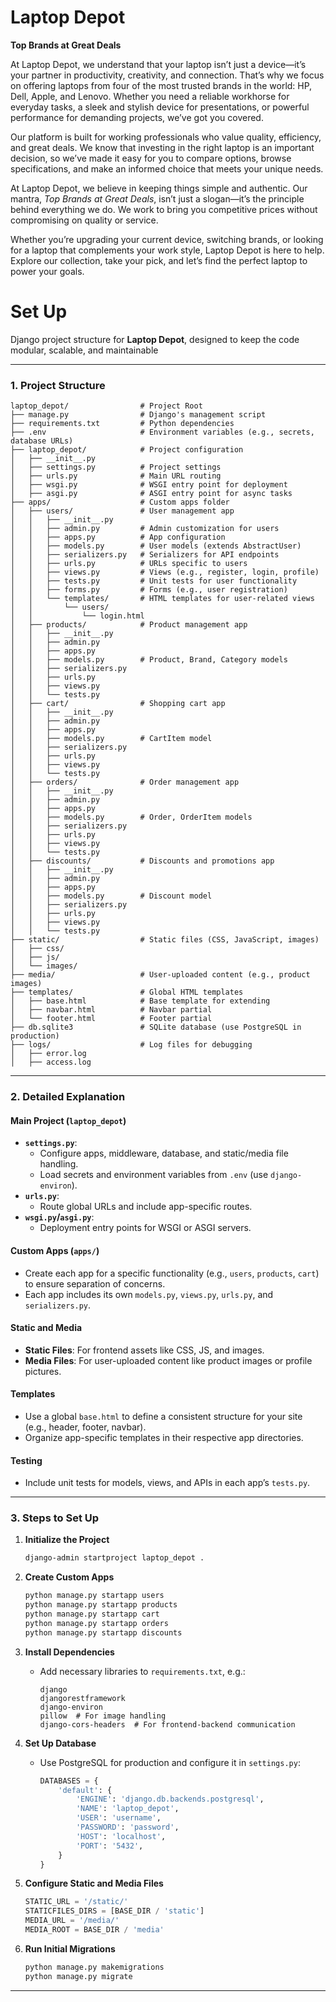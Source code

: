 # Laptop Depot

**Top Brands at Great Deals**  

At Laptop Depot, we understand that your laptop isn’t just a device—it’s your partner in productivity, creativity, and connection. That’s why we focus on offering laptops from four of the most trusted brands in the world: HP, Dell, Apple, and Lenovo. Whether you need a reliable workhorse for everyday tasks, a sleek and stylish device for presentations, or powerful performance for demanding projects, we’ve got you covered.  

Our platform is built for working professionals who value quality, efficiency, and great deals. We know that investing in the right laptop is an important decision, so we’ve made it easy for you to compare options, browse specifications, and make an informed choice that meets your unique needs.  

At Laptop Depot, we believe in keeping things simple and authentic. Our mantra, *Top Brands at Great Deals*, isn’t just a slogan—it’s the principle behind everything we do. We work to bring you competitive prices without compromising on quality or service.  

Whether you’re upgrading your current device, switching brands, or looking for a laptop that complements your work style, Laptop Depot is here to help. Explore our collection, take your pick, and let’s find the perfect laptop to power your goals.


# Set Up
Django project structure for **Laptop Depot**, designed to keep the code modular, scalable, and maintainable

---

### **1. Project Structure**

```plaintext
laptop_depot/                # Project Root
├── manage.py                # Django's management script
├── requirements.txt         # Python dependencies
├── .env                     # Environment variables (e.g., secrets, database URLs)
├── laptop_depot/            # Project configuration
│   ├── __init__.py
│   ├── settings.py          # Project settings
│   ├── urls.py              # Main URL routing
│   ├── wsgi.py              # WSGI entry point for deployment
│   ├── asgi.py              # ASGI entry point for async tasks
├── apps/                    # Custom apps folder
│   ├── users/               # User management app
│   │   ├── __init__.py
│   │   ├── admin.py         # Admin customization for users
│   │   ├── apps.py          # App configuration
│   │   ├── models.py        # User models (extends AbstractUser)
│   │   ├── serializers.py   # Serializers for API endpoints
│   │   ├── urls.py          # URLs specific to users
│   │   ├── views.py         # Views (e.g., register, login, profile)
│   │   ├── tests.py         # Unit tests for user functionality
│   │   ├── forms.py         # Forms (e.g., user registration)
│   │   └── templates/       # HTML templates for user-related views
│   │       └── users/
│   │           └── login.html
│   ├── products/            # Product management app
│   │   ├── __init__.py
│   │   ├── admin.py
│   │   ├── apps.py
│   │   ├── models.py        # Product, Brand, Category models
│   │   ├── serializers.py
│   │   ├── urls.py
│   │   ├── views.py
│   │   └── tests.py
│   ├── cart/                # Shopping cart app
│   │   ├── __init__.py
│   │   ├── admin.py
│   │   ├── apps.py
│   │   ├── models.py        # CartItem model
│   │   ├── serializers.py
│   │   ├── urls.py
│   │   ├── views.py
│   │   └── tests.py
│   ├── orders/              # Order management app
│   │   ├── __init__.py
│   │   ├── admin.py
│   │   ├── apps.py
│   │   ├── models.py        # Order, OrderItem models
│   │   ├── serializers.py
│   │   ├── urls.py
│   │   ├── views.py
│   │   └── tests.py
│   ├── discounts/           # Discounts and promotions app
│   │   ├── __init__.py
│   │   ├── admin.py
│   │   ├── apps.py
│   │   ├── models.py        # Discount model
│   │   ├── serializers.py
│   │   ├── urls.py
│   │   ├── views.py
│   │   └── tests.py
├── static/                  # Static files (CSS, JavaScript, images)
│   ├── css/
│   ├── js/
│   └── images/
├── media/                   # User-uploaded content (e.g., product images)
├── templates/               # Global HTML templates
│   ├── base.html            # Base template for extending
│   ├── navbar.html          # Navbar partial
│   └── footer.html          # Footer partial
├── db.sqlite3               # SQLite database (use PostgreSQL in production)
├── logs/                    # Log files for debugging
│   ├── error.log
│   ├── access.log
```

---

### **2. Detailed Explanation**

#### **Main Project (`laptop_depot`)**
- **`settings.py`**:
  - Configure apps, middleware, database, and static/media file handling.
  - Load secrets and environment variables from `.env` (use `django-environ`).
- **`urls.py`**:
  - Route global URLs and include app-specific routes.
- **`wsgi.py`/`asgi.py`**:
  - Deployment entry points for WSGI or ASGI servers.

#### **Custom Apps (`apps/`)**
- Create each app for a specific functionality (e.g., `users`, `products`, `cart`) to ensure separation of concerns.
- Each app includes its own `models.py`, `views.py`, `urls.py`, and `serializers.py`.

#### **Static and Media**
- **Static Files**: For frontend assets like CSS, JS, and images.
- **Media Files**: For user-uploaded content like product images or profile pictures.

#### **Templates**
- Use a global `base.html` to define a consistent structure for your site (e.g., header, footer, navbar).
- Organize app-specific templates in their respective app directories.

#### **Testing**
- Include unit tests for models, views, and APIs in each app’s `tests.py`.

---

### **3. Steps to Set Up**

1. **Initialize the Project**
   ```bash
   django-admin startproject laptop_depot .
   ```

2. **Create Custom Apps**
   ```bash
   python manage.py startapp users
   python manage.py startapp products
   python manage.py startapp cart
   python manage.py startapp orders
   python manage.py startapp discounts
   ```

3. **Install Dependencies**
   - Add necessary libraries to `requirements.txt`, e.g.:
     ```plaintext
     django
     djangorestframework
     django-environ
     pillow  # For image handling
     django-cors-headers  # For frontend-backend communication
     ```

4. **Set Up Database**
   - Use PostgreSQL for production and configure it in `settings.py`:
     ```python
     DATABASES = {
         'default': {
             'ENGINE': 'django.db.backends.postgresql',
             'NAME': 'laptop_depot',
             'USER': 'username',
             'PASSWORD': 'password',
             'HOST': 'localhost',
             'PORT': '5432',
         }
     }
     ```

5. **Configure Static and Media Files**
   ```python
   STATIC_URL = '/static/'
   STATICFILES_DIRS = [BASE_DIR / 'static']
   MEDIA_URL = '/media/'
   MEDIA_ROOT = BASE_DIR / 'media'
   ```

6. **Run Initial Migrations**
   ```bash
   python manage.py makemigrations
   python manage.py migrate
   ```

---

